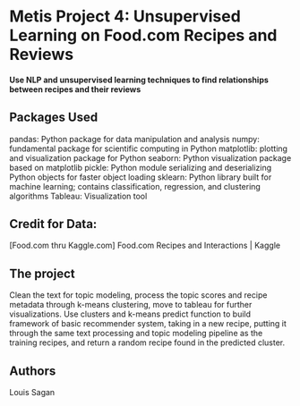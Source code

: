 # Metis Project 4: Unsupervised Learning on Food.com Recipes and Reviews

#### Use NLP and unsupervised learning techniques to find relationships between recipes and their reviews

##  Packages Used

pandas: Python package for data manipulation and analysis
numpy: fundamental package for scientific computing in Python
matplotlib: plotting and visualization package for Python
seaborn: Python visualization package based on matplotlib
pickle: Python module serializing and deserializing Python objects for faster object loading
sklearn: Python library built for machine learning; contains classification, regression, and clustering algorithms
Tableau: Visualization tool

## Credit for Data:
[Food.com thru Kaggle.com] Food.com Recipes and Interactions | Kaggle


##  The project

Clean the text for topic modeling, process the topic scores and recipe metadata through k-means clustering,  move to tableau for further visualizations. Use clusters and k-means predict function to build framework of basic recommender system, taking in a new recipe, putting it through the same text processing and topic modeling pipeline as the training recipes, and return a random recipe found in the predicted cluster.

## Authors

Louis Sagan
